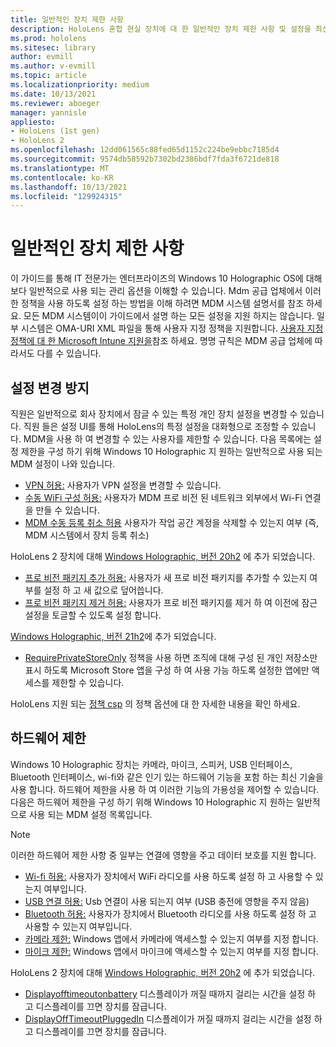 ```yaml
---
title: 일반적인 장치 제한 사항
description: HoloLens 혼합 현실 장치에 대 한 일반적인 장치 제한 사항 및 설정을 최신으로 유지 합니다.
ms.prod: hololens
ms.sitesec: library
author: evmill
ms.author: v-evmill
ms.topic: article
ms.localizationpriority: medium
ms.date: 10/13/2021
ms.reviewer: aboeger
manager: yannisle
appliesto:
- HoloLens (1st gen)
- HoloLens 2
ms.openlocfilehash: 12dd061565c88fed65d1152c224be9ebbc7185d4
ms.sourcegitcommit: 9574db58592b7302bd2386bdf7fda3f6721de818
ms.translationtype: MT
ms.contentlocale: ko-KR
ms.lasthandoff: 10/13/2021
ms.locfileid: "129924315"
---
```

# <a name="common-device-restrictions"></a>일반적인 장치 제한 사항

이 가이드를 통해 IT 전문가는 엔터프라이즈의 Windows 10 Holographic OS에 대해 보다 일반적으로 사용 되는 관리 옵션을 이해할 수 있습니다. Mdm 공급 업체에서 이러한 정책을 사용 하도록 설정 하는 방법을 이해 하려면 MDM 시스템 설명서를 참조 하세요. 모든 MDM 시스템이이 가이드에서 설명 하는 모든 설정을 지원 하지는 않습니다. 일부 시스템은 OMA-URI XML 파일을 통해 사용자 지정 정책을 지원합니다. [사용자 지정 정책에 대 한 Microsoft Intune 지원을](/mem/intune/configuration/custom-settings-windows-10)참조 하세요. 명명 규칙은 MDM 공급 업체에 따라서도 다를 수 있습니다.

## <a name="prevent-changing-of-settings"></a>설정 변경 방지

직원은 일반적으로 회사 장치에서 잠글 수 있는 특정 개인 장치 설정을 변경할 수 있습니다. 직원 들은 설정 UI를 통해 HoloLens의 특정 설정을 대화형으로 조정할 수 있습니다. MDM을 사용 하 여 변경할 수 있는 사용자를 제한할 수 있습니다.
다음 목록에는 설정 제한을 구성 하기 위해 Windows 10 Holographic 지 원하는 일반적으로 사용 되는 MDM 설정이 나와 있습니다.

- [VPN 허용:](/windows/client-management/mdm/policy-csp-settings#settings-allowvpn) 사용자가 VPN 설정을 변경할 수 있습니다.
- [수동 WiFi 구성 허용:](/windows/client-management/mdm/policy-csp-wifi#wifi-allowmanualwificonfiguration) 사용자가 MDM 프로 비전 된 네트워크 외부에서 Wi-Fi 연결을 만들 수 있습니다.
- [MDM 수동 등록 취소 허용](/windows/client-management/mdm/policy-csp-experience#experience-allowmanualmdmunenrollment) 사용자가 작업 공간 계정을 삭제할 수 있는지 여부 (즉, MDM 시스템에서 장치 등록 취소)

HoloLens 2 장치에 대해 [Windows Holographic, 버전 20h2](hololens-release-notes.md#windows-holographic-version-20h2) 에 추가 되었습니다.

- [프로 비전 패키지 추가 허용:](/windows/client-management/mdm/policy-csp-security#security-allowaddprovisioningpackage) 사용자가 새 프로 비전 패키지를 추가할 수 있는지 여부를 설정 하 고 새 값으로 덮어씁니다.
- [프로 비전 패키지 제거 허용:](/windows/client-management/mdm/policy-csp-security#security-allowremoveprovisioningpackage) 사용자가 프로 비전 패키지를 제거 하 여 이전에 잠근 설정을 토글할 수 있도록 설정 합니다.

[Windows Holographic, 버전 21h2](hololens-release-notes.md#windows-holographic-version-21h2)에 추가 되었습니다.

- [RequirePrivateStoreOnly](http://windows/client-management/mdm/policy-csp-applicationmanagement#applicationmanagement-requireprivatestoreonly) 정책을 사용 하면 조직에 대해 구성 된 개인 저장소만 표시 하도록 Microsoft Store 앱을 구성 하 여 사용 가능 하도록 설정한 앱에만 액세스를 제한할 수 있습니다.

HoloLens 지원 되는 [정책 csp](/windows/client-management/mdm/policy-csps-supported-by-hololens2) 의 정책 옵션에 대 한 자세한 내용을 확인 하세요.

## <a name="hardware-restrictions"></a>하드웨어 제한

Windows 10 Holographic 장치는 카메라, 마이크, 스피커, USB 인터페이스, Bluetooth 인터페이스, wi-fi와 같은 인기 있는 하드웨어 기능을 포함 하는 최신 기술을 사용 합니다. 하드웨어 제한을 사용 하 여 이러한 기능의 가용성을 제어할 수 있습니다.
다음은 하드웨어 제한을 구성 하기 위해 Windows 10 Holographic 지 원하는 일반적으로 사용 되는 MDM 설정 목록입니다.

> [!NOTE]
> 이러한 하드웨어 제한 사항 중 일부는 연결에 영향을 주고 데이터 보호를 지원 합니다.

- [Wi-fi 허용:](/windows/client-management/mdm/policy-csp-wifi#wifi-allowwifi) 사용자가 장치에서 WiFi 라디오를 사용 하도록 설정 하 고 사용할 수 있는지 여부입니다.
- [USB 연결 허용:](/windows/client-management/mdm/policy-csp-connectivity#connectivity-allowusbconnection) Usb 연결이 사용 되는지 여부 (USB 충전에 영향을 주지 않음)
- [Bluetooth 허용:](/windows/client-management/mdm/policy-csp-connectivity#connectivity-allowbluetooth) 사용자가 장치에서 Bluetooth 라디오를 사용 하도록 설정 하 고 사용할 수 있는지 여부입니다.
- [카메라 제한:](/windows/client-management/mdm/policy-csp-privacy#privacy-letappsaccesscamera) Windows 앱에서 카메라에 액세스할 수 있는지 여부를 지정 합니다.
- [마이크 제한:](/windows/client-management/mdm/policy-csp-privacy#privacy-letappsaccessmicrophone) Windows 앱에서 마이크에 액세스할 수 있는지 여부를 지정 합니다.

HoloLens 2 장치에 대해 [Windows Holographic, 버전 20h2](hololens-release-notes.md#windows-holographic-version-20h2) 에 추가 되었습니다.

- [Displayofftimeoutonbattery](/windows/client-management/mdm/policy-csp-power#power-displayofftimeoutonbattery) 디스플레이가 꺼질 때까지 걸리는 시간을 설정 하 고 디스플레이를 끄면 장치를 잠급니다.
- [DisplayOffTimeoutPluggedIn](/windows/client-management/mdm/policy-csp-power#power-displayofftimeoutpluggedin) 디스플레이가 꺼질 때까지 걸리는 시간을 설정 하 고 디스플레이를 끄면 장치를 잠급니다.
